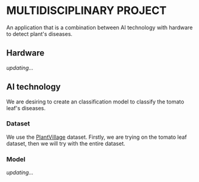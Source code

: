 # MULTIDISCIPLINARY PROJECT

An application that is a combination between AI technology with hardware to detect plant's diseases. 

## Hardware
*updating...*

## AI technology
We are desiring to create an classification model to classify the tomato leaf's diseases.
### Dataset

We use the [PlantVillage](https://www.kaggle.com/datasets/emmarex/plantdisease) dataset. Firstly, we are trying on the tomato leaf dataset, then we will try with the entire dataset.

### Model

*updating...*
